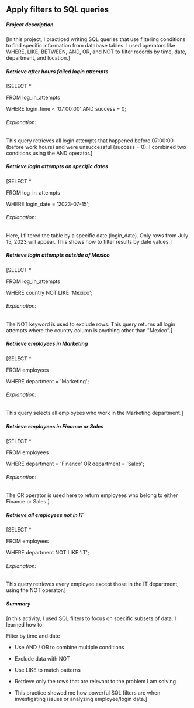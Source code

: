 ## 

## Apply filters to SQL queries





##### Project description



\[In this project, I practiced writing SQL queries that use filtering conditions to find specific information from database tables. I used operators like WHERE, LIKE, BETWEEN, AND, OR, and NOT to filter records by time, date, department, and location.]





##### Retrieve after hours failed login attempts



\[SELECT \*

FROM log\_in\_attempts

WHERE login\_time < '07:00:00' AND success = 0;

###### Explanation:

This query retrieves all login attempts that happened before 07:00:00 (before work hours) and were unsuccessful (success = 0). I combined two conditions using the AND operator.]



##### Retrieve login attempts on specific dates



\[SELECT \*

FROM log\_in\_attempts

WHERE login\_date = '2023-07-15';

###### Explanation:

Here, I filtered the table by a specific date (login\_date). Only rows from July 15, 2023 will appear. This shows how to filter results by date values.]





##### Retrieve login attempts outside of Mexico



\[SELECT \*

FROM log\_in\_attempts

WHERE country NOT LIKE 'Mexico';

###### Explanation:

The NOT keyword is used to exclude rows. This query returns all login attempts where the country column is anything other than "Mexico".]





##### Retrieve employees in Marketing



\[SELECT \*

FROM employees

WHERE department = 'Marketing';

###### Explanation:

This query selects all employees who work in the Marketing department.]





##### Retrieve employees in Finance or Sales



\[SELECT \*

FROM employees

WHERE department = 'Finance' OR department = 'Sales';

###### Explanation:

The OR operator is used here to return employees who belong to either Finance or Sales.]





##### Retrieve all employees not in IT



\[SELECT \*

FROM employees

WHERE department NOT LIKE 'IT';

###### Explanation:

This query retrieves every employee except those in the IT department, using the NOT operator.]





##### Summary

\[n this activity, I used SQL filters to focus on specific subsets of data. I learned how to:

Filter by time and date





* Use AND / OR to combine multiple conditions





* Exclude data with NOT





* Use LIKE to match patterns





* Retrieve only the rows that are relevant to the problem I am solving





* This practice showed me how powerful SQL filters are when investigating issues or analyzing employee/login data.]



